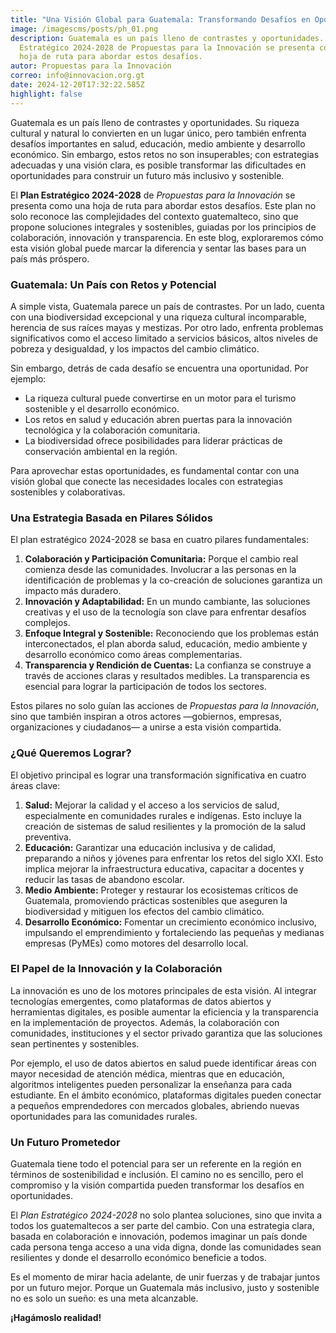 ```yaml
---
title: "Una Visión Global para Guatemala: Transformando Desafíos en Oportunidades"
image: /imagescms/posts/ph_01.png
description: Guatemala es un país lleno de contrastes y oportunidades. El Plan
  Estratégico 2024-2028 de Propuestas para la Innovación se presenta como una
  hoja de ruta para abordar estos desafíos.
autor: Propuestas para la Innovación
correo: info@innovacion.org.gt
date: 2024-12-20T17:32:22.585Z
highlight: false
---
```

Guatemala es un país lleno de contrastes y oportunidades. Su riqueza cultural y natural lo convierten en un lugar único, pero también enfrenta desafíos importantes en salud, educación, medio ambiente y desarrollo económico. Sin embargo, estos retos no son insuperables; con estrategias adecuadas y una visión clara, es posible transformar las dificultades en oportunidades para construir un futuro más inclusivo y sostenible.

El **Plan Estratégico 2024-2028** de *Propuestas para la Innovación* se presenta como una hoja de ruta para abordar estos desafíos. Este plan no solo reconoce las complejidades del contexto guatemalteco, sino que propone soluciones integrales y sostenibles, guiadas por los principios de colaboración, innovación y transparencia. En este blog, exploraremos cómo esta visión global puede marcar la diferencia y sentar las bases para un país más próspero.

### **Guatemala: Un País con Retos y Potencial**

A simple vista, Guatemala parece un país de contrastes. Por un lado, cuenta con una biodiversidad excepcional y una riqueza cultural incomparable, herencia de sus raíces mayas y mestizas. Por otro lado, enfrenta problemas significativos como el acceso limitado a servicios básicos, altos niveles de pobreza y desigualdad, y los impactos del cambio climático.

Sin embargo, detrás de cada desafío se encuentra una oportunidad. Por ejemplo:

* La riqueza cultural puede convertirse en un motor para el turismo sostenible y el desarrollo económico.
* Los retos en salud y educación abren puertas para la innovación tecnológica y la colaboración comunitaria.
* La biodiversidad ofrece posibilidades para liderar prácticas de conservación ambiental en la región.

Para aprovechar estas oportunidades, es fundamental contar con una visión global que conecte las necesidades locales con estrategias sostenibles y colaborativas.

### **Una Estrategia Basada en Pilares Sólidos**

El plan estratégico 2024-2028 se basa en cuatro pilares fundamentales:

1. **Colaboración y Participación Comunitaria:** Porque el cambio real comienza desde las comunidades. Involucrar a las personas en la identificación de problemas y la co-creación de soluciones garantiza un impacto más duradero.
2. **Innovación y Adaptabilidad:** En un mundo cambiante, las soluciones creativas y el uso de la tecnología son clave para enfrentar desafíos complejos.
3. **Enfoque Integral y Sostenible:** Reconociendo que los problemas están interconectados, el plan aborda salud, educación, medio ambiente y desarrollo económico como áreas complementarias.
4. **Transparencia y Rendición de Cuentas:** La confianza se construye a través de acciones claras y resultados medibles. La transparencia es esencial para lograr la participación de todos los sectores.

Estos pilares no solo guían las acciones de *Propuestas para la Innovación*, sino que también inspiran a otros actores —gobiernos, empresas, organizaciones y ciudadanos— a unirse a esta visión compartida.

### **¿Qué Queremos Lograr?**

El objetivo principal es lograr una transformación significativa en cuatro áreas clave:

1. **Salud:** Mejorar la calidad y el acceso a los servicios de salud, especialmente en comunidades rurales e indígenas. Esto incluye la creación de sistemas de salud resilientes y la promoción de la salud preventiva.
2. **Educación:** Garantizar una educación inclusiva y de calidad, preparando a niños y jóvenes para enfrentar los retos del siglo XXI. Esto implica mejorar la infraestructura educativa, capacitar a docentes y reducir las tasas de abandono escolar.
3. **Medio Ambiente:** Proteger y restaurar los ecosistemas críticos de Guatemala, promoviendo prácticas sostenibles que aseguren la biodiversidad y mitiguen los efectos del cambio climático.
4. **Desarrollo Económico:** Fomentar un crecimiento económico inclusivo, impulsando el emprendimiento y fortaleciendo las pequeñas y medianas empresas (PyMEs) como motores del desarrollo local.

### **El Papel de la Innovación y la Colaboración**

La innovación es uno de los motores principales de esta visión. Al integrar tecnologías emergentes, como plataformas de datos abiertos y herramientas digitales, es posible aumentar la eficiencia y la transparencia en la implementación de proyectos. Además, la colaboración con comunidades, instituciones y el sector privado garantiza que las soluciones sean pertinentes y sostenibles.

Por ejemplo, el uso de datos abiertos en salud puede identificar áreas con mayor necesidad de atención médica, mientras que en educación, algoritmos inteligentes pueden personalizar la enseñanza para cada estudiante. En el ámbito económico, plataformas digitales pueden conectar a pequeños emprendedores con mercados globales, abriendo nuevas oportunidades para las comunidades rurales.

### **Un Futuro Prometedor**

Guatemala tiene todo el potencial para ser un referente en la región en términos de sostenibilidad e inclusión. El camino no es sencillo, pero el compromiso y la visión compartida pueden transformar los desafíos en oportunidades.

El *Plan Estratégico 2024-2028* no solo plantea soluciones, sino que invita a todos los guatemaltecos a ser parte del cambio. Con una estrategia clara, basada en colaboración e innovación, podemos imaginar un país donde cada persona tenga acceso a una vida digna, donde las comunidades sean resilientes y donde el desarrollo económico beneficie a todos.

Es el momento de mirar hacia adelante, de unir fuerzas y de trabajar juntos por un futuro mejor. Porque un Guatemala más inclusivo, justo y sostenible no es solo un sueño: es una meta alcanzable. 

**¡Hagámoslo realidad!**